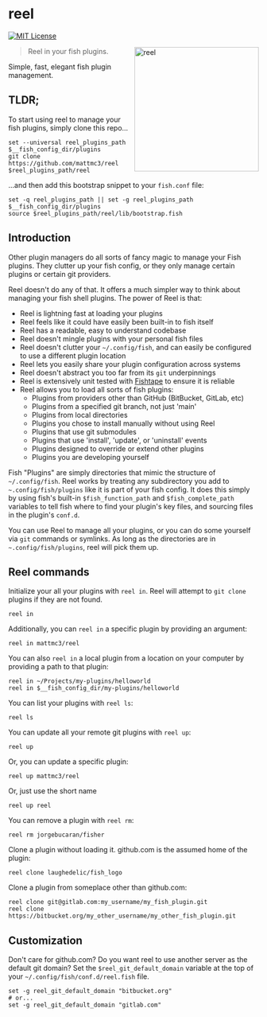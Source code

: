 # reel

[![MIT License](https://img.shields.io/badge/license-MIT-007EC7.svg?style=flat-square)](/LICENSE)

<img align="right"
     width="250"
     alt="reel"
     src="https://raw.githubusercontent.com/mattmc3/reel/resources/img/pexels-brent-keane-1687242.jpg">

> Reel in your fish plugins.

Simple, fast, elegant fish plugin management.

## TLDR;

To start using reel to manage your fish plugins, simply clone this repo...

```fish
set --universal reel_plugins_path $__fish_config_dir/plugins
git clone https://github.com/mattmc3/reel $reel_plugins_path/reel
```

...and then add this bootstrap snippet to your `fish.conf` file:

```fish
set -q reel_plugins_path || set -g reel_plugins_path $__fish_config_dir/plugins
source $reel_plugins_path/reel/lib/bootstrap.fish
```

## Introduction

Other plugin managers do all sorts of fancy magic to manage your Fish plugins. They
clutter up your fish config, or they only manage certain plugins or certain git
providers.

Reel doesn't do any of that. It offers a much simpler way to think about managing your
fish shell plugins. The power of Reel is that:

- Reel is lightning fast at loading your plugins
- Reel feels like it could have easily been built-in to fish itself
- Reel has a readable, easy to understand codebase
- Reel doesn't mingle plugins with your personal fish files
- Reel doesn't clutter your `~/.config/fish`, and can easily be configured to use
  a different plugin location
- Reel lets you easily share your plugin configuration across systems
- Reel doesn't abstract you too far from its `git` underpinnings
- Reel is extensively unit tested with [Fishtape][fishtape] to ensure it is reliable
- Reel allows you to load all sorts of fish plugins:
  - Plugins from providers other than GitHub (BitBucket, GitLab, etc)
  - Plugins from a specified git branch, not just 'main'
  - Plugins from local directories
  - Plugins you chose to install manually without using Reel
  - Plugins that use git submodules
  - Plugins that use 'install', 'update', or 'uninstall' events
  - Plugins designed to override or extend other plugins
  - Plugins you are developing yourself

Fish "Plugins" are simply directories that mimic the structure of `~/.config/fish`. Reel
works by treating any subdirectory you add to `~.config/fish/plugins` like it is part of
your fish config. It does this simply by using fish's built-in `$fish_function_path` and
`$fish_complete_path` variables to tell fish where to find your plugin's key files, and
sourcing files in the plugin's `conf.d`.

You can use Reel to manage all your plugins, or you can do some yourself via `git`
commands or symlinks. As long as the directories are in `~.config/fish/plugins`, reel
will pick them up.

## Reel commands

Initialize your all your plugins with `reel in`. Reel will attempt to `git clone`
plugins if they are not found.

```fish
reel in
```

Additionally, you can `reel in` a specific plugin by providing an argument:

```fish
reel in mattmc3/reel
```

You can also `reel in` a local plugin from a location on your computer by providing a
path to that plugin:

```fish
reel in ~/Projects/my-plugins/helloworld
reel in $__fish_config_dir/my-plugins/helloworld
```

You can list your plugins with `reel ls`:

```fish
reel ls
```

You can update all your remote git plugins with `reel up`:

```fish
reel up
```

Or, you can update a specific plugin:

```fish
reel up mattmc3/reel
```

Or, just use the short name

```fish
reel up reel
```

You can remove a plugin with `reel rm`:

```fish
reel rm jorgebucaran/fisher
```

Clone a plugin without loading it. github.com is the assumed home of the plugin:

```fish
reel clone laughedelic/fish_logo
```

Clone a plugin from someplace other than github.com:

```fish
reel clone git@gitlab.com:my_username/my_fish_plugin.git
reel clone https://bitbucket.org/my_other_username/my_other_fish_plugin.git
```

## Customization

Don't care for github.com? Do you want reel to use another server as the default git
domain? Set the `$reel_git_default_domain` variable at the top of your
`~/.config/fish/conf.d/reel.fish` file.

```fish
set -g reel_git_default_domain "bitbucket.org"
# or...
set -g reel_git_default_domain "gitlab.com"
```

[fishtape]: https://github.com/jorgebucaran/fishtape/
